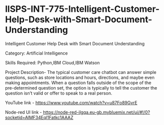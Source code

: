 # llSPS-INT-775-Intelligent-Customer-Help-Desk-with-Smart-Document-Understanding
Intelligent Customer Help Desk with Smart Document Understanding

Category: Artificial Intelligence

Skills Required: Python,IBM Cloud,IBM Watson

Project Description-
The typical customer care chatbot can answer simple questions, such as store locations and hours, directions, and maybe even making appointments. When a question falls outside of the scope of the pre-determined question set, the option is typically to tell the customer the question isn’t valid or offer to speak to a real person.

YouTube link - https://www.youtube.com/watch?v=u87Fo89GvrE

Node-red UI link - https://node-red-ilgqa.eu-gb.mybluemix.net/ui/#!/0?socketid=AlMF34Eql1Fatkc1AAAZ
